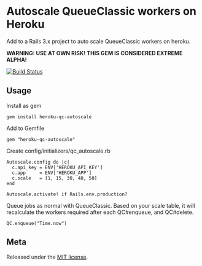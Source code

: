 Autoscale QueueClassic workers on Heroku
==================

Add to a Rails 3.x project to auto scale QueueClassic workers on heroku.

**WARNING: USE AT OWN RISK! THIS GEM IS CONSIDERED EXTREME ALPHA!**

[![Build Status](https://secure.travis-ci.org/zerobearing2/heroku-qc-autoscale.png)](http://travis-ci.org/zerobearing2/heroku-qc-autoscale)


Usage
-----

Install as gem
    
    gem install heroku-qc-autoscale

Add to Gemfile

    gem "heroku-qc-autoscale"


Create config/initializers/qc_autoscale.rb

    Autoscale.config do |c|
      c.api_key = ENV['HEROKU_API_KEY']
      c.app     = ENV['HEROKU_APP']
      c.scale   = [1, 15, 30, 40, 50]
    end

    Autoscale.activate! if Rails.env.production?

Queue jobs as normal with QueueClassic. Based on your scale table, it will recalculate the 
workers required after each QC#enqueue, and QC#delete.

    QC.enqueue("Time.now")


Meta
----

Released under the [MIT license](http://www.opensource.org/licenses/mit-license.php).